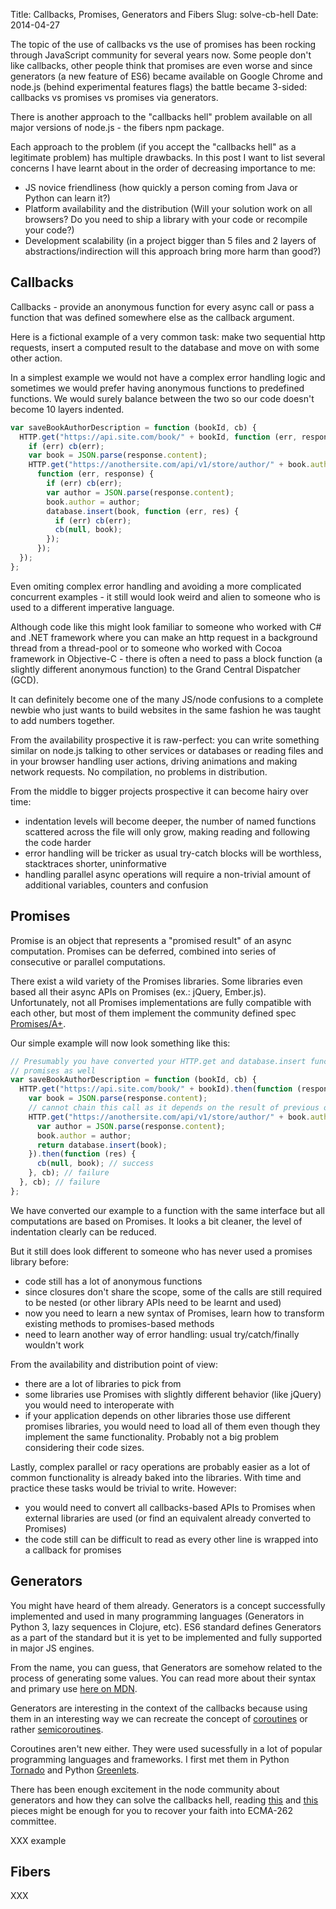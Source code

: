 Title: Callbacks, Promises, Generators and Fibers
Slug: solve-cb-hell
Date: 2014-04-27

The topic of the use of callbacks vs the use of promises has been rocking
through JavaScript community for several years now. Some people don't like
callbacks, other people think that promises are even worse and since generators
(a new feature of ES6) became available on Google Chrome and node.js (behind
experimental features flags) the battle became 3-sided: callbacks vs promises vs
promises via generators.

There is another approach to the "callbacks hell" problem available on all major
versions of node.js - the fibers npm package.

Each approach to the problem (if you accept the "callbacks hell" as a legitimate
problem) has multiple drawbacks. In this post I want to list several concerns I
have learnt about in the order of decreasing importance to me:

- JS novice friendliness (how quickly a person coming from Java or Python can
  learn it?)
- Platform availability and the distribution (Will your solution work on all
  browsers? Do you need to ship a library with your code or recompile your
  code?)
- Development scalability (in a project bigger than 5 files and 2 layers of
  abstractions/indirection will this approach bring more harm than good?)


Callbacks
---

Callbacks - provide an anonymous function for every async call or pass a
function that was defined somewhere else as the callback argument.

Here is a fictional example of a very common task: make two sequential http
requests, insert a computed result to the database and move on with some other
action.

In a simplest example we would not have a complex error handling logic and
sometimes we would prefer having anonymous functions to predefined functions.
We would surely balance between the two so our code doesn't become 10 layers
indented.

```javascript
var saveBookAuthorDescription = function (bookId, cb) {
  HTTP.get("https://api.site.com/book/" + bookId, function (err, response) {
    if (err) cb(err);
    var book = JSON.parse(response.content);
    HTTP.get("https://anothersite.com/api/v1/store/author/" + book.author,
      function (err, response) {
        if (err) cb(err);
        var author = JSON.parse(response.content);
        book.author = author;
        database.insert(book, function (err, res) {
          if (err) cb(err);
          cb(null, book);
        });
      });
  });
};
```

Even omiting complex error handling and avoiding a more complicated concurrent
examples - it still would look weird and alien to someone who is used to a
different imperative language.

Although code like this might look familiar to someone who worked with C# and
.NET framework where you can make an http request in a background thread from a
thread-pool or to someone who worked with Cocoa framework in Objective-C - there
is often a need to pass a block function (a slightly different anonymous
function) to the Grand Central Dispatcher (GCD).


It can definitely become one of the many JS/node confusions to a complete newbie
who just wants to build websites in the same fashion he was taught to add
numbers together.

From the availability prospective it is raw-perfect: you can write something
similar on node.js talking to other services or databases or reading files and
in your browser handling user actions, driving animations and making network
requests. No compilation, no problems in distribution.

From the middle to bigger projects prospective it can become hairy over time:

- indentation levels will become deeper, the number of named functions scattered
across the file will only grow, making reading and following the code harder
- error handling will be tricker as usual try-catch blocks will be worthless,
  stacktraces shorter, uninformative
- handling parallel async operations will require a non-trivial amount of
  additional variables, counters and confusion


Promises
---

Promise is an object that represents a "promised result" of an async
computation. Promises can be deferred, combined into series of consecutive or
parallel computations.

There exist a wild variety of the Promises libraries. Some libraries even
based all their async APIs on Promises (ex.: jQuery, Ember.js). Unfortunately,
not all Promises implementations are fully compatible with each other, but most
of them implement the community defined spec
[Promises/A+](http://promises-aplus.github.io/promises-spec/).

Our simple example will now look something like this:

```javascript
// Presumably you have converted your HTTP.get and database.insert functions to
// promises as well
var saveBookAuthorDescription = function (bookId, cb) {
  HTTP.get("https://api.site.com/book/" + bookId).then(function (response) {
    var book = JSON.parse(response.content);
    // cannot chain this call as it depends on the result of previous operation
    HTTP.get("https://anothersite.com/api/v1/store/author/" + book.author).then(function (response) {
      var author = JSON.parse(response.content);
      book.author = author;
      return database.insert(book);
    }).then(function (res) {
      cb(null, book); // success
    }, cb); // failure
  }, cb); // failure
};
```

We have converted our example to a function with the same interface but all
computations are based on Promises. It looks a bit cleaner, the level of
indentation clearly can be reduced.

But it still does look different to someone who has never used a promises
library before:

- code still has a lot of anonymous functions
- since closures don't share the scope, some of the calls are still required to
  be nested (or other library APIs need to be learnt and used)
- now you need to learn a new syntax of Promises, learn how to transform
existing methods to promises-based methods
- need to learn another way of error handling: usual try/catch/finally wouldn't
work

From the availability and distribution point of view:

- there are a lot of libraries to pick from
- some libraries use Promises with slightly different behavior (like jQuery) you
would need to interoperate with
- if your application depends on other libraries those use different promises
  libraries, you would need to load all of them even though they implement the
  same functionality. Probably not a big problem considering their code sizes.

Lastly, complex parallel or racy operations are probably easier as a lot of
common functionality is already baked into the libraries. With time and practice
these tasks would be trivial to write. However:

- you would need to convert all callbacks-based APIs to Promises when external
libraries are used (or find an equivalent already converted to Promises)
- the code still can be difficult to read as every other line is wrapped into a
callback for promises


Generators
---

You might have heard of them already. Generators is a concept successfully
implemented and used in many programming languages (Generators in Python 3, lazy
sequences in Clojure, etc). ES6 standard defines Generators as a part of the
standard but it is yet to be implemented and fully supported in major JS
engines.

From the name, you can guess, that Generators are somehow related to the process
of generating some values. You can read more about their syntax and primary use
[here on MDN](https://developer.mozilla.org/en-US/docs/Web/JavaScript/Reference/Statements/function*).

Generators are interesting in the context of the callbacks because using them in
an interesting way we can recreate the concept of
[coroutines](http://en.wikipedia.org/wiki/Coroutine) or rather
[semicoroutines](http://en.wikipedia.org/wiki/Coroutine#Comparison_with_generators).

Coroutines aren't new either. They were used sucessfully in a lot of popular
programming languages and frameworks. I first met them in Python
[Tornado](http://tornado.readthedocs.org/en/latest/gen.html) and Python
[Greenlets](http://greenlet.readthedocs.org/en/latest/).

There has been enough excitement in the node community about generators and how
they can solve the callbacks hell, reading
[this](http://jlongster.com/A-Study-on-Solving-Callbacks-with-JavaScript-Generators)
and [this](https://medium.com/code-adventures/174f1fe66127) pieces might be
enough for you to recover your faith into ECMA-262 committee.

XXX example

Fibers
---

XXX
